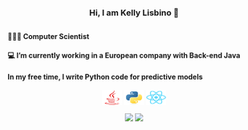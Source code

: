 <div align="center">

### Hi, I am Kelly Lisbino 🤍

</div>

##
#### 👩🏼‍🔬 Computer Scientist
#### 💻 I’m currently working in a European company with Back-end Java
#### In my free time, I write Python code for predictive models
<p align="center">
  <img alt="Kelly-Java" height="30" width="40" src="https://raw.githubusercontent.com/devicons/devicon/master/icons/java/java-plain.svg">
  <img alt="Kelly-Python" height="30" width="40" src="https://raw.githubusercontent.com/devicons/devicon/master/icons/python/python-original.svg">
  <img alt="Kelly-React" height="30" width="40" src="https://raw.githubusercontent.com/devicons/devicon/master/icons/react/react-original.svg">
</p>
<p align="center"> 
  <a href="https://www.linkedin.com/in/gleice-lisbino/" target="_blank"><img src="https://img.shields.io/badge/-LinkedIn-%230077B5?style=for-the-badge&logo=linkedin&logoColor=white" target="_blank"></a> 
  <a href="https://www.instagram.com/kellylisbino/" target="_blank"><img src="https://img.shields.io/badge/Instagram-E4405F?style=for-the-badge&logo=instagram&logoColor=white" target="_blank"></a> 
</p>
